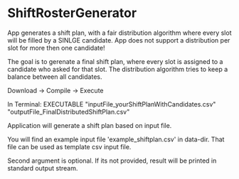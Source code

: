 # ShiftRosterGenerator

App generates a shift plan, with a fair distribution algorithm where every slot will be filled by a SINLGE candidate.
App does not support a distribution per slot for more then one candidate!

The goal is to gerenate a final shift plan, where every slot is assigned to a candidate who asked for that slot.
The distribution algorithm tries to keep a balance between all candidates.

Download -> Compile -> Execute

In Terminal:
EXECUTABLE "inputFile_yourShiftPlanWithCandidates.csv" "outputFile_FinalDistributedShiftPlan.csv"

Application will generate a shift plan based on input file.

You will find an example input file 'example_shiftplan.csv' in data-dir. That file can be used as template csv input file.

Second argument is optional. If its not provided, result will be printed in standard output stream.
